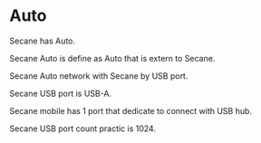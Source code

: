 # Auto

Secane has Auto.

Secane Auto is define as Auto that is extern to Secane.

Secane Auto network with Secane by USB port.

Secane USB port is USB-A.

Secane mobile has 1 port that dedicate to connect with USB hub.

Secane USB port count practic is 1024.